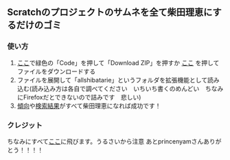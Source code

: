 ## Scratchのプロジェクトのサムネを全て柴田理恵にするだけのゴミ

### 使い方
1. [ここ](https://github.com/13kakeru13/scratchcatsextention/tree/main)で緑色の「Code」を押して「Download ZIP」を押すか [ここ](https://github.com/13kakeru13/scratchcatsextention/archive/refs/heads/main.zip) を押してファイルをダウンロードする
2. ファイルを展開して「allshibatarie」というフォルダを拡張機能として読み込む(読み込み方は各自で調べてください　いちいち書くのめんどい　ちなみにFirefoxだとできないので詰みです　悲しい)
3. [傾向](https://scratch.mit.edu/explore/projects/all)や[検索結果](https://scratch.mit.edu/search/projects?q=scratch+cat+in+jail)がすべて柴田理恵になれば成功です！

### クレジット
ちなみにすべて[ここ](https://scratch.mit.edu/projects/900550182/)に飛びます。うるさいから注意
あとprincenyamさんありがとう！！！！
